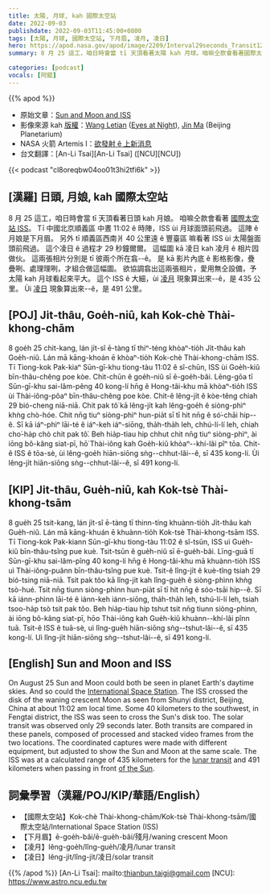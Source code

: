```yaml
---
title: 太陽, 月球, kah 國際太空站
date: 2022-09-03
publishdate: 2022-09-03T11:45:00+0800
tags: [太陽, 月球, 國際太空站, 下月眉, 凌月, 凌日]
hero: https://apod.nasa.gov/apod/image/2209/Interval29seconds_Transit1200.jpg
summary: 8 月 25 這工，咱日時會當 tī 天頂看著太陽 kah 月球。咱嘛仝款會看著國際太空站 ISS。

categories: [podcast]
vocals: [阿錕]
---
```


{{% apod %}}

- 原始文章：[Sun and Moon and ISS](https://apod.nasa.gov/apod/ap220903.html)
- 影像來源 kah [版權][copyright]：[Wang Letian](http://www.luckwlt.com/About%20Me.html) ([Eyes at Night](http://www.luckwlt.com/)), [Jin Ma](https://www.facebook.com/karajin.ma) (Beijing Planetarium)
- NASA 火箭 Artemis I：[欲發射 ê 上新消息](https://blogs.nasa.gov/artemis/)
- 台文翻譯：[An-Li Tsai][An-Li Tsai] ([NCU][NCU])

{{< podcast "cl8oreqbw04oo01t3hi2tfi6k" >}}

## [漢羅] 日頭, 月娘, kah 國際太空站
8 月 25 這工，咱日時會當 tī 天頂看著日頭 kah 月娘。
咱嘛仝款會看著 [國際太空站 ISS][International Space Station]。
Tī 中國北京順義區 中晝 11:02 ê 時陣，ISS ùi 月球面頭前飛過。
這陣 ê 月娘是下月眉。
另外 tī 順義區西南爿 40 公里遠 ê 豐臺區 嘛看著 ISS ùi 太陽盤面頭前飛過。
這个凌日 ê 過程才 29 秒鐘爾爾。
這幅圖 kā 凌日 kah 凌月 ê 相片囥做伙。
這兩張相片分別是 tī 彼兩个所在翕--ê。
是 kā 影片內底 ê 影格影像，疊疊咧、處理理咧，才組合做這幅圖。
欲協調翕出這兩張相片，愛用無仝設備，予太陽 kah 月球看起來平大。
這个 ISS ê 大細，ùi [凌月][lunar transit] 現象算出來--ê，是 435 公里。
Ùi [凌日][of the Sun t] 現象算出來--ê，是 491 公里。


## [POJ] Ji̍t-thâu, Goe̍h-niû, kah Kok-chè Thài-khong-chām
8 goe̍h 25 chit-kang, lán ji̍t-sî ē-tàng tī thiⁿ-téng khòaⁿ-tio̍h Ji̍t-thâu kah Goe̍h-niû.
Lán mā kāng-khoán ē khòaⁿ-tio̍h Kok-chè Thài-khong-chām ISS.
Tī Tiong-kok Pak-kiaⁿ Sūn-gī-khu tiong-tàu 11:02 ê sî-chūn, ISS ùi Goe̍h-kiû bīn-thâu-chêng poe kòe.
Chit-chūn ê goe̍h-niû sī ē-goe̍h-bâi.
Lēng-gōa tī Sūn-gī-khu sai-lâm-pêng 40 kong-lí hn̄g ê Hong-tâi-khu mā khòaⁿ-tio̍h ISS ùi Thài-iông-pôaⁿ bīn-thâu-chêng poe kòe.
Chit-ê lêng-ji̍t ê kòe-têng chiah 29 bió-cheng niā-niā.
Chit pak tô͘ kā lêng-ji̍t kah lêng-goe̍h ê siòng-phìⁿ khǹg chò-hóe.
Chit nn̄g tiuⁿ siòng-phìⁿ hun-pia̍t sī tī hit nn̄g ê só͘-chāi hip--ê.
Sī kā iáⁿ-phìⁿ lāi-té ê iáⁿ-keh iáⁿ-siōng, tha̍h-tha̍h leh, chhú-lí-lí leh, chiah cho͘-ha̍p chò chit pak tô͘.
Beh hia̍p-tiau hip chhut chit nn̄g tiuⁿ siòng-phìⁿ, ài iōng bô-kâng siat-pī, hō͘ Thài-iông kah Goe̍h-kiû khòaⁿ--khí-lâi pîⁿ tōa.
Chit-ê ISS ê tōa-sè, ùi lêng-goe̍h hiān-siōng sǹg--chhut-lâi--ê, sī 435 kong-lí.
Ùi lêng-ji̍t hiān-siōng sǹg--chhut-lâi--ê, sī 491 kong-lí.


## [KIP] Ji̍t-thâu, Gue̍h-niû, kah Kok-tsè Thài-khong-tsām
8 gue̍h 25 tsit-kang, lán ji̍t-sî ē-tàng tī thinn-tíng khuànn-tio̍h Ji̍t-thâu kah Gue̍h-niû.
Lán mā kāng-khuán ē khuànn-tio̍h Kok-tsè Thài-khong-tsām ISS.
Tī Tiong-kok Pak-kiann Sūn-gī-khu tiong-tàu 11:02 ê sî-tsūn, ISS uì Gue̍h-kiû bīn-thâu-tsîng pue kuè.
Tsit-tsūn ê gue̍h-niû sī ē-gue̍h-bâi.
Līng-guā tī Sūn-gī-khu sai-lâm-pîng 40 kong-lí hn̄g ê Hong-tâi-khu mā khuànn-tio̍h ISS uì Thài-iông-puânn bīn-thâu-tsîng pue kuè.
Tsit-ê lîng-ji̍t ê kuè-tîng tsiah 29 bió-tsing niā-niā.
Tsit pak tôo kā lîng-ji̍t kah lîng-gue̍h ê siòng-phìnn khǹg tsò-hué.
Tsit nn̄g tiunn siòng-phìnn hun-pia̍t sī tī hit nn̄g ê sóo-tsāi hip--ê.
Sī kā iánn-phìnn lāi-té ê iánn-keh iánn-siōng, tha̍h-tha̍h leh, tshú-lí-lí leh, tsiah tsoo-ha̍p tsò tsit pak tôo.
Beh hia̍p-tiau hip tshut tsit nn̄g tiunn siòng-phìnn, ài iōng bô-kâng siat-pī, hōo Thài-iông kah Gue̍h-kiû khuànn--khí-lâi pînn tuā.
Tsit-ê ISS ê tuā-sè, uì lîng-gue̍h hiān-siōng sǹg--tshut-lâi--ê, sī 435 kong-lí.
Uì lîng-ji̍t hiān-siōng sǹg--tshut-lâi--ê, sī 491 kong-lí.

## [English] Sun and Moon and ISS

On August 25 Sun and Moon could both be seen in planet Earth's daytime skies.
And so could the [International Space Station][International Space Station].
The ISS crossed the disk of the waning crescent Moon as seen from Shunyi district, Beijing, China at about 11:02 am local time.
Some 40 kilometers to the southwest, in Fengtai district, the ISS was seen to cross the Sun's disk too.
The solar transit was observed only 29 seconds later.
Both transits are compared in these panels, composed of processed and stacked video frames from the two locations.
The coordinated captures were made with different equipment, but adjusted to show the Sun and Moon at the same scale.
The ISS was at a calculated range of 435 kilometers for the [lunar transit][lunar transit] and 491 kilometers when passing in front [of the Sun][of the Sun e].


## 詞彙學習（漢羅/POJ/KIP/華語/English）
- 【國際太空站】Kok-chè Thài-khong-chām/Kok-tsè Thài-khong-tsām/國際太空站/International Space Station (ISS)
- 【下月眉】ē-goe̍h-bâi/ē-gue̍h-bâi/殘月/waning crescent Moon
- 【凌月】lêng-goe̍h/lîng-gue̍h/凌月/lunar transit
- 【凌日】lêng-ji̍t/lîng-ji̍t/凌日/solar transit


{{% /apod %}}
[An-Li Tsai]: mailto:thianbun.taigi@gmail.com
[NCU]: https://www.astro.ncu.edu.tw

[copyright]: https://apod.nasa.gov/apod/fap/lib/about_apod.html#srapply

[International Space Station]:https://spotthestation.nasa.gov/
[lunar transit]:https://apod.nasa.gov/apod/ap201106.html
[of the Sun e]:https://apod.nasa.gov/apod/ap220411.html
[of the Sun t]:https://apod.tw/daily/20220411/
